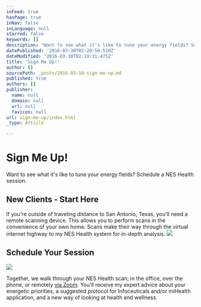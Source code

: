 ```yaml
---
inFeed: true
hasPage: true
inNav: false
inLanguage: null
starred: false
keywords: []
description: "Want to see what it's like to tune your energy fields? Schedule a NES Health session."
datePublished: '2016-03-30T02:20:50.510Z'
dateModified: '2016-03-30T02:19:31.475Z'
title: 'Sign Me Up!'
author: []
sourcePath: _posts/2016-03-10-sign-me-up.md
published: true
authors: []
publisher:
  name: null
  domain: null
  url: null
  favicon: null
url: sign-me-up/index.html
_type: Article

---
```

# Sign Me Up!

Want to see what it's like to tune your energy fields? Schedule a NES Health session.

## New Clients - Start Here

If you're outside of traveling distance to San Antonio, Texas, you'll need a remote scanning device. This allows you to perform scans in the convenience of your own home. Scans make their way through the virtual internet highway to my NES Health system for in-depth analysis. ![](https://the-grid-user-content.s3-us-west-2.amazonaws.com/ed1c3493-1f4d-463c-99b4-36dda011cd8d.jpg)

## Schedule Your Session
![](https://s3-us-west-2.amazonaws.com/the-grid-img/p/4c0e053c0f1258b8831af289b1d68b8daaf63f13.png)

Together, we walk through your NES Health scan; in the office, over the phone, or remotely [via Zoom][0]. You'll receive my expert advice about your energetic priorities, a suggested protocol for Infoceuticals and/or miHealth application, and a new way of looking at health and wellness.

[0]: https://zoom.us/join